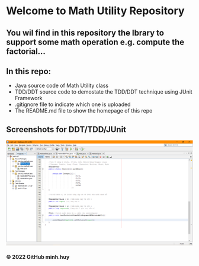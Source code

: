 # Welcome to Math Utility Repository
## You wil find in this repository the lbrary to support some math operation e.g. compute the factorial...

## In this repo:
* Java source code of Math Utility class
* TDD/DDT source code to demostate the TDD/DDT technique using JUnit Framework
* .gitignore file to indicate which one is uploaded
* The README.md file to show the homepage of this repo

## Screenshots for DDT/TDD/JUnit
![DDT-TDD-JUnit](https://github.com/TranMinhHuy1404/math-util/blob/main/Screenshots/DDT-TDD-JUnit.png)

#### © 2022 GitHub minh.huy